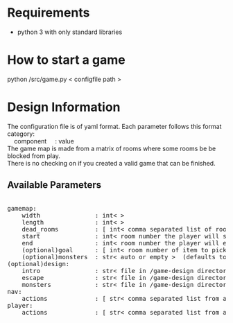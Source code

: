 # Requirements  
- python 3 with only standard libraries  
  
# How to start a game  
python /src/game.py < configfile path >  
  
# Design Information  
The configuration file is of yaml format. Each parameter follows this format  
category:  
&nbsp;&nbsp;&nbsp;&nbsp;component&nbsp;&nbsp;&nbsp;&nbsp;&nbsp;:&nbsp;value  
The game map is made from a matrix of rooms where some rooms be be blocked from play.  
There is no checking on if you created a valid game that can be finished.  
  
## Available Parameters  
<pre>  
gamemap:  
    width               : int< >   
    length              : int< >  
    dead_rooms          : [ int< comma separated list of rooms player cannot enter > ]   
    start               : int< room number the player will start in >  
    end                 : int< room number the player will exit if entering >  
    (optional)goal      : [ int< room number of item to pickup> , str<name of item >  (This item is required to exit) ]  
    (optional)monsters  : str< auto or empty >  (defaults to empty if not present)  
(optional)design:  
    intro               : str< file in /game-design directory >  
    escape              : str< file in /game-design directory >  
    monsters            : str< file in /game-design directory > (Note: will not be checked if monsters not set to auto)  
nav:  
    actions             : [ str< comma separated list from available [go, run, sneak] > ]  
player:  
    actions             : [ str< comma separated list from available [inspect room, pickup item, read map, attack] > ]  
</pre>  
